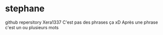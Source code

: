 # stephane
github repersitory 
Xera1337
C'est pas des phrases ça xD
Après une phrase c'est un ou plusieurs mots 

